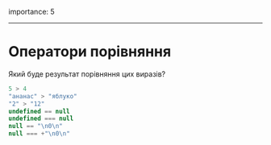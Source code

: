 importance: 5

---

# Оператори порівняння

Який буде результат порівняння цих виразів?

```js no-beautify
5 > 4
"ананас" > "яблуко"
"2" > "12"
undefined == null
undefined === null
null == "\n0\n"
null === +"\n0\n"
```

